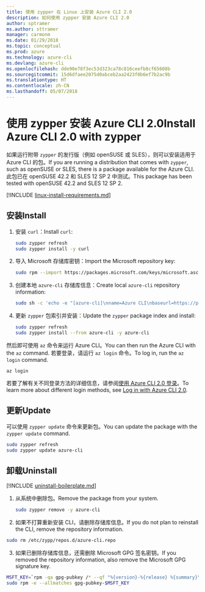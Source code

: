```yaml
---
title: 使用 zypper 在 Linux 上安装 Azure CLI 2.0
description: 如何使用 zypper 安装 Azure CLI 2.0
author: sptramer
ms.author: sttramer
manager: carmonm
ms.date: 01/29/2018
ms.topic: conceptual
ms.prod: azure
ms.technology: azure-cli
ms.devlang: azure-cli
ms.openlocfilehash: dde90e78f3ec53d323ca78c816ceefb8cf65608b
ms.sourcegitcommit: 15d6dfaee2075d0abceb2aa2423f0b6ef7b2ac9b
ms.translationtype: HT
ms.contentlocale: zh-CN
ms.lasthandoff: 05/07/2018
---
```

# <a name="install-azure-cli-20-with-zypper"></a><span data-ttu-id="00597-103">使用 zypper 安装 Azure CLI 2.0</span><span class="sxs-lookup"><span data-stu-id="00597-103">Install Azure CLI 2.0 with zypper</span></span>

<span data-ttu-id="00597-104">如果运行附带 `zypper` 的发行版（例如 openSUSE 或 SLES），则可以安装适用于 Azure CLI 的包。</span><span class="sxs-lookup"><span data-stu-id="00597-104">If you are running a distribution that comes with `zypper`, such as openSUSE or SLES, there is a package available for the Azure CLI.</span></span> <span data-ttu-id="00597-105">此包已在 openSUSE 42.2 和 SLES 12 SP 2 中测试。</span><span class="sxs-lookup"><span data-stu-id="00597-105">This package has been tested with openSUSE 42.2 and SLES 12 SP 2.</span></span>

[!INCLUDE [linux-install-requirements.md](includes/linux-install-requirements.md)]

## <a name="install"></a><span data-ttu-id="00597-106">安装</span><span class="sxs-lookup"><span data-stu-id="00597-106">Install</span></span>

1. <span data-ttu-id="00597-107">安装 `curl`：</span><span class="sxs-lookup"><span data-stu-id="00597-107">Install `curl`:</span></span>

   ```bash
   sudo zypper refresh
   sudo zypper install -y curl
   ```

2. <span data-ttu-id="00597-108">导入 Microsoft 存储库密钥：</span><span class="sxs-lookup"><span data-stu-id="00597-108">Import the Microsoft repository key:</span></span>

   ```bash
   sudo rpm --import https://packages.microsoft.com/keys/microsoft.asc
   ```

3. <span data-ttu-id="00597-109">创建本地 `azure-cli` 存储库信息：</span><span class="sxs-lookup"><span data-stu-id="00597-109">Create local `azure-cli` repository information:</span></span>

   ```bash
   sudo sh -c 'echo -e "[azure-cli]\nname=Azure CLI\nbaseurl=https://packages.microsoft.com/yumrepos/azure-cli\nenabled=1\ntype=rpm-md\ngpgcheck=1\ngpgkey=https://packages.microsoft.com/keys/microsoft.asc" > /etc/zypp/repos.d/azure-cli.repo'
   ```

4. <span data-ttu-id="00597-110">更新 `zypper` 包索引并安装：</span><span class="sxs-lookup"><span data-stu-id="00597-110">Update the `zypper` package index and install:</span></span>

   ```bash
   sudo zypper refresh
   sudo zypper install --from azure-cli -y azure-cli
   ```

<span data-ttu-id="00597-111">然后即可使用 `az` 命令来运行 Azure CLI。</span><span class="sxs-lookup"><span data-stu-id="00597-111">You can then run the Azure CLI with the `az` command.</span></span> <span data-ttu-id="00597-112">若要登录，请运行 `az login` 命令。</span><span class="sxs-lookup"><span data-stu-id="00597-112">To log in, run the `az login` command.</span></span>

```azurecli
az login
```

<span data-ttu-id="00597-113">若要了解有关不同登录方法的详细信息，请参阅[使用 Azure CLI 2.0 登录](authenticate-azure-cli.md)。</span><span class="sxs-lookup"><span data-stu-id="00597-113">To learn more about different login methods, see [Log in with Azure CLI 2.0](authenticate-azure-cli.md).</span></span>

## <a name="update"></a><span data-ttu-id="00597-114">更新</span><span class="sxs-lookup"><span data-stu-id="00597-114">Update</span></span>

<span data-ttu-id="00597-115">可以使用 `zypper update` 命令来更新包。</span><span class="sxs-lookup"><span data-stu-id="00597-115">You can update the package with the `zypper update` command.</span></span>

```bash
sudo zypper refresh
sudo zypper update azure-cli
```

## <a name="uninstall"></a><span data-ttu-id="00597-116">卸载</span><span class="sxs-lookup"><span data-stu-id="00597-116">Uninstall</span></span>

[!INCLUDE [uninstall-boilerplate.md](includes/uninstall-boilerplate.md)]

1. <span data-ttu-id="00597-117">从系统中删除包。</span><span class="sxs-lookup"><span data-stu-id="00597-117">Remove the package from your system.</span></span>

    ```bash
    sudo zypper remove -y azure-cli
    ```

2. <span data-ttu-id="00597-118">如果不打算重新安装 CLI，请删除存储库信息。</span><span class="sxs-lookup"><span data-stu-id="00597-118">If you do not plan to reinstall the CLI, remove the repository information.</span></span>

  ```bash
  sudo rm /etc/zypp/repos.d/azure-cli.repo
  ```

3. <span data-ttu-id="00597-119">如果已删除存储库信息，还需删除 Microsoft GPG 签名密钥。</span><span class="sxs-lookup"><span data-stu-id="00597-119">If you removed the repository information, also remove the Microsoft GPG signature key.</span></span>

  ```bash
  MSFT_KEY=`rpm -qa gpg-pubkey /* --qf "%{version}-%{release} %{summary}\n" | grep Microsoft | awk '{print $1}'`
  sudo rpm -e --allmatches gpg-pubkey-$MSFT_KEY
  ```

